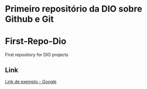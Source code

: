 # Primeiro repositório da DIO sobre Github e Git
# First-Repo-Dio
First repository for DIO projects

## Link
[Link de exemplo - Google](https://www.google.com/)
